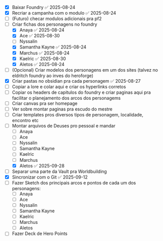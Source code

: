 - [x] Baixar Foundry ✅ 2025-08-24
- [x] Recriar a campanha com o modulo ✅ 2025-08-24
- [ ] (Futuro) checar modulos adicionais pra pf2
- [ ] Criar fichas dos personagens no foundry
	- [x] Anaya ✅ 2025-08-24
	- [x] Ace ✅ 2025-08-30
	- [ ] Nyssalin
	- [x] Samantha Kayne ✅ 2025-08-24
	- [x] Marchus ✅ 2025-08-24
	- [x] Kaelric ✅ 2025-08-30
	- [x] Aletos ✅ 2025-08-24
- [ ] (Opcional) Criar modelos dos personagens em um dos sites (talvez no eldritch foundry ao inves do heroforge)
- [x] Criar pastas no obsidian pra cada personagem ✅ 2025-08-27
- [ ] Copiar a lore e colar aqui e criar os hyperlinks corretos
- [ ] Copiar os headers de capitulos do foundry e criar paginas aqui pra facilitar o planejamento dos arcos dos personagems
- [ ] Criar canvas pra ser homepage
- [ ] Ver sobre montar paginas pra escudo do mestre
- [ ] Criar templates pros diversos tipos de personagem, localidade, encontro etc
- [ ] Montar arquivos de Deuses pro pessoal e mandar
	- [ ] Anaya
	- [ ] Ace
	- [ ] Nyssalin
	- [ ] Samantha Kayne
	- [ ] Kaelric
	- [ ] Marchus
	- [x] Aletos ✅ 2025-09-28
- [ ] Separar uma parte da Vault pra Worldbuilding
- [x] Sincronizar com o Git ✅ 2025-09-12
- [ ] Fazer Sketch dos principais arcos e pontos de cada um dos personagens:
	- [ ] Anaya
	- [ ] Ace
	- [ ] Nyssalin
	- [ ] Samantha Kayne
	- [ ] Kaelric
	- [ ] Marchus
	- [ ] Aletos
- [ ] Fazer Deck de Hero Points
